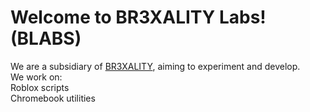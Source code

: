 # Welcome to BR3XALITY Labs! (BLABS)  
We are a subsidiary of [BR3XALITY](site.br3xality.org), aiming to experiment and develop.  
We work on:  
Roblox scripts  
Chromebook utilities
